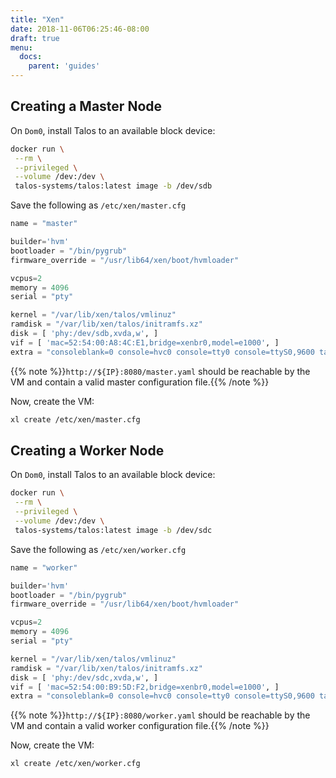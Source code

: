 ```yaml
---
title: "Xen"
date: 2018-11-06T06:25:46-08:00
draft: true
menu:
  docs:
    parent: 'guides'
---
```


## Creating a Master Node

On `Dom0`, install Talos to an available block device:

```bash
docker run \
 --rm \
 --privileged \
 --volume /dev:/dev \
 talos-systems/talos:latest image -b /dev/sdb
```

Save the following as `/etc/xen/master.cfg`

```python
name = "master"

builder='hvm'
bootloader = "/bin/pygrub"
firmware_override = "/usr/lib64/xen/boot/hvmloader"

vcpus=2
memory = 4096
serial = "pty"

kernel = "/var/lib/xen/talos/vmlinuz"
ramdisk = "/var/lib/xen/talos/initramfs.xz"
disk = [ 'phy:/dev/sdb,xvda,w', ]
vif = [ 'mac=52:54:00:A8:4C:E1,bridge=xenbr0,model=e1000', ]
extra = "consoleblank=0 console=hvc0 console=tty0 console=ttyS0,9600 talos.platform=bare-metal talos.userdata=http://${IP}:8080/master.yaml"
```

{{% note %}}`http://${IP}:8080/master.yaml` should be reachable by the VM and contain a valid master configuration file.{{% /note %}}

Now, create the VM:

```bash
xl create /etc/xen/master.cfg
```

## Creating a Worker Node

On `Dom0`, install Talos to an available block device:

```bash
docker run \
 --rm \
 --privileged \
 --volume /dev:/dev \
 talos-systems/talos:latest image -b /dev/sdc
```

Save the following as `/etc/xen/worker.cfg`

```python
name = "worker"

builder='hvm'
bootloader = "/bin/pygrub"
firmware_override = "/usr/lib64/xen/boot/hvmloader"

vcpus=2
memory = 4096
serial = "pty"

kernel = "/var/lib/xen/talos/vmlinuz"
ramdisk = "/var/lib/xen/talos/initramfs.xz"
disk = [ 'phy:/dev/sdc,xvda,w', ]
vif = [ 'mac=52:54:00:B9:5D:F2,bridge=xenbr0,model=e1000', ]
extra = "consoleblank=0 console=hvc0 console=tty0 console=ttyS0,9600 talos.platform=bare-metal talos.userdata=http://${IP}:8080/worker.yaml"
```

{{% note %}}`http://${IP}:8080/worker.yaml` should be reachable by the VM and contain a valid worker configuration file.{{% /note %}}

Now, create the VM:

```bash
xl create /etc/xen/worker.cfg
```
